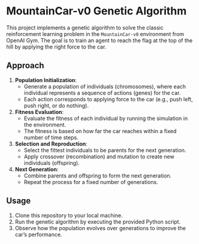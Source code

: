 # MountainCar-v0 Genetic Algorithm

This project implements a genetic algorithm to solve the classic reinforcement learning problem in the `MountainCar-v0` environment from OpenAI Gym. The goal is to train an agent to reach the flag at the top of the hill by applying the right force to the car.

## Approach

1. **Population Initialization**:
   - Generate a population of individuals (chromosomes), where each individual represents a sequence of actions (genes) for the car.
   - Each action corresponds to applying force to the car (e.g., push left, push right, or do nothing).
2. **Fitness Evaluation**:
   - Evaluate the fitness of each individual by running the simulation in the environment.
   - The fitness is based on how far the car reaches within a fixed number of time steps.
3. **Selection and Reproduction**:
   - Select the fittest individuals to be parents for the next generation.
   - Apply crossover (recombination) and mutation to create new individuals (offspring).
4. **Next Generation**:
   - Combine parents and offspring to form the next generation.
   - Repeat the process for a fixed number of generations.

## Usage

1. Clone this repository to your local machine.
2. Run the genetic algorithm by executing the provided Python script.
3. Observe how the population evolves over generations to improve the car’s performance.
